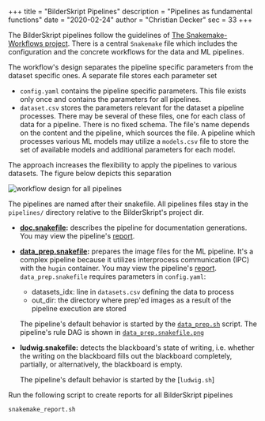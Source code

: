 +++
title = "BilderSkript Pipelines"
description = "Pipelines as fundamental functions"
date = "2020-02-24"
author = "Christian Decker"
sec = 33
+++

<style>
img {
  max-width: 100%;
  height: auto;
}
</style>


The BilderSkript pipelines follow the guidelines of [The Snakemake-Workflows project](https://github.com/snakemake-workflows/docs). There is a central `Snakemake` file which includes the configuration and the concrete workflows for the data and ML pipelines.

The workflow's design separates the pipeline specific parameters from the dataset specific ones. A separate file stores each parameter set

* `config.yaml` contains the pipeline specific parameters. This file exists only once and contains the parameters for all pipelines.
* `dataset.csv` stores the parameters relevant for the dataset a pipeline processes. There may be several of these files, one for each class of data for a pipeline. There is no fixed schema. The file's name depends on the content and the pipeline, which sources the file. A pipeline which processes various ML models may utilize a `models.csv` file to store the set of available models and additional parameters for each model.

The approach increases the flexibility to apply the pipelines to various datasets. The figure below depicts this separation

<img src="uml/workflow_design.png" alt="workflow design for all pipelines" />

The pipelines are named after their snakefile. All pipelines files stay in the `pipelines/` directory relative to the BilderSkript's project dir.

* **[doc.snakefile](https://github.com/cdeck3r/BilderSkript/blob/master/pipelines/doc.snakefile):** describes the pipeline for documentation generations. You may view the pipeline's [report](https://github.com/cdeck3r/BilderSkript/blob/master/pipelines/doc.snakefile.html).

* **[data_prep.snakefile](https://github.com/cdeck3r/BilderSkript/blob/master/pipelines/data_prep.snakefile):** prepares the image files for the ML pipeline. It's a complex pipeline because it utilizes interprocess communication (IPC) with the `hugin` container. You may view the pipeline's [report](https://github.com/cdeck3r/BilderSkript/blob/master/pipelines/data_prep.snakefile.html).
`data_prep.snakefile` requires parameters in `config.yaml`:
    * datasets_idx: line in `datasets.csv` defining the data to process
    * out_dir: the directory where prep'ed images as a result of the pipeline execution are stored

    The pipeline's default behavior is started by the [`data_prep.sh`](https://github.com/cdeck3r/BilderSkript/blob/master/pipelines/data_prep.sh) script. The pipeline's rule DAG is shown in [`data_prep.snakefile.png`](https://github.com/cdeck3r/BilderSkript/blob/master/pipelines/data_prep.snakefile.png)

* **ludwig.snakefile:** detects the blackboard's state of writing, i.e. whether the writing on the blackboard fills out the blackboard completely, partially, or alternatively, the blackboard is empty. 

    The pipeline's default behavior is started by the [`ludwig.sh`]

Run the following script to create reports for all BilderSkript pipelines

```bash
snakemake_report.sh
```

